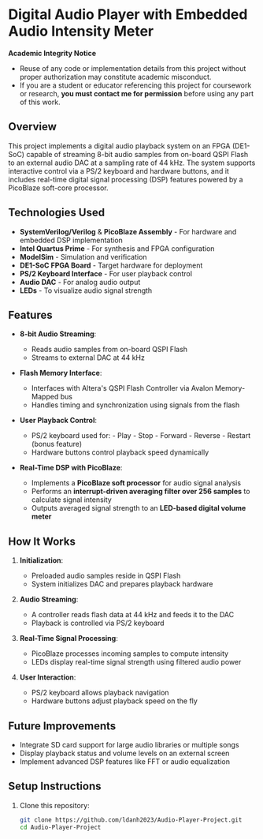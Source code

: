 # Digital Audio Player with Embedded Audio Intensity Meter

**Academic Integrity Notice**  
- Reuse of any code or implementation details from this project without proper authorization may constitute academic misconduct.  
- If you are a student or educator referencing this project for coursework or research, **you must contact me for permission** before using any part of this work.

## Overview

This project implements a digital audio playback system on an FPGA (DE1-SoC) capable of streaming 8-bit audio samples from on-board QSPI Flash to an external audio DAC at a sampling rate of 44 kHz. The system supports interactive control via a PS/2 keyboard and hardware buttons, and it includes real-time digital signal processing (DSP) features powered by a PicoBlaze soft-core processor.

## Technologies Used

- **SystemVerilog/Verilog** & **PicoBlaze Assembly** - For hardware and embedded DSP implementation
- **Intel Quartus Prime** - For synthesis and FPGA configuration
- **ModelSim** - Simulation and verification
- **DE1-SoC FPGA Board** - Target hardware for deployment
- **PS/2 Keyboard Interface** - For user playback control 
- **Audio DAC** - For analog audio output
- **LEDs** - To visualize audio signal strength

## Features

- **8-bit Audio Streaming**:
  - Reads audio samples from on-board QSPI Flash
  - Streams to external DAC at 44 kHz

- **Flash Memory Interface**:
  - Interfaces with Altera's QSPI Flash Controller via Avalon Memory-Mapped bus
  - Handles timing and synchronization using signals from the flash

- **User Playback Control**:
  - PS/2 keyboard used for: 
        - Play
        - Stop
        - Forward
        - Reverse
        - Restart (bonus feature)
  - Hardware buttons control playback speed dynamically

- **Real-Time DSP with PicoBlaze**:
    - Implements a **PicoBlaze soft processor** for audio signal analysis
    - Performs an **interrupt-driven averaging filter over 256 samples** to calculate signal intensity
    - Outputs averaged signal strength to an **LED-based digital volume meter**

## How It Works

1. **Initialization**:
   - Preloaded audio samples reside in QSPI Flash
   - System initializes DAC and prepares playback hardware

2. **Audio Streaming**:
   - A controller reads flash data at 44 kHz and feeds it to the DAC
   - Playback is controlled via PS/2 keyboard

3. **Real-Time Signal Processing**:
   - PicoBlaze processes incoming samples to compute intensity
   - LEDs display real-time signal strength using filtered audio power

4. **User Interaction**:
   - PS/2 keyboard allows playback navigation
   - Hardware buttons adjust playback speed on the fly

## Future Improvements

- Integrate SD card support for large audio libraries or multiple songs
- Display playback status and volume levels on an external screen
- Implement advanced DSP features like FFT or audio equalization

## Setup Instructions

1. Clone this repository:
   ```bash
   git clone https://github.com/ldanh2023/Audio-Player-Project.git
   cd Audio-Player-Project